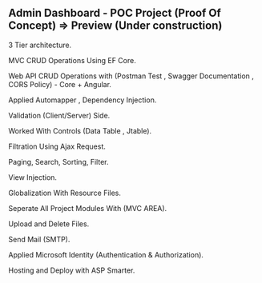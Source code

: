 ## Admin Dashboard - POC Project (Proof Of Concept) => Preview (Under construction)

3 Tier architecture.

MVC CRUD Operations Using EF Core.

Web API CRUD Operations with (Postman Test , Swagger Documentation , CORS Policy) - Core + Angular.

Applied Automapper , Dependency Injection.

Validation (Client/Server) Side.

Worked With Controls (Data Table , Jtable).

Filtration Using Ajax Request.

Paging, Search, Sorting, Filter.

View Injection.

Globalization With Resource Files.

Seperate All Project Modules With (MVC AREA).

Upload and Delete Files.

Send Mail (SMTP).

Applied Microsoft Identity (Authentication & Authorization).

Hosting and Deploy with ASP Smarter.
